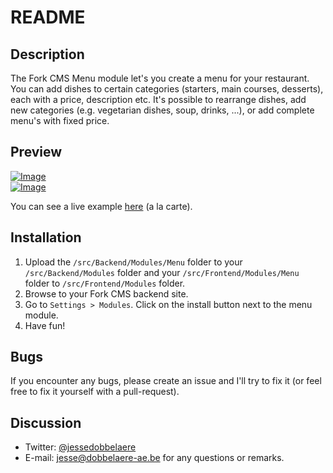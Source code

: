 # README

## Description
The Fork CMS Menu module let's you create a menu for your restaurant. You can add dishes to certain categories (starters, main courses, desserts), each with a price, description etc. It's possible to rearrange dishes, add new categories (e.g. vegetarian dishes, soup, drinks, ...), or add complete menu's with fixed price.

## Preview
[ ![Image](https://i.imgur.com/UNOSi33m.png "Backend") ](https://i.imgur.com/UNOSi33.png)  
[ ![Image](http://i.imgur.com/nwPi9Jbm.png "Backend") ](http://i.imgur.com/nwPi9Jb.png)

You can see a live example [here](http://restaurant.woestyne.be/nl/menu) (a la carte).

## Installation

1. Upload the `/src/Backend/Modules/Menu` folder to your `/src/Backend/Modules` folder and your `/src/Frontend/Modules/Menu` folder to `/src/Frontend/Modules` folder.
3. Browse to your Fork CMS backend site.
4. Go to `Settings > Modules`. Click on the install button next to the menu module.
5. Have fun!

## Bugs

If you encounter any bugs, please create an issue and I'll try to fix it (or feel free to fix it yourself with a pull-request).

## Discussion
- Twitter: [@jessedobbelaere](https://www.twitter.com/jessedobbelaere)
- E-mail: <jesse@dobbelaere-ae.be> for any questions or remarks.
